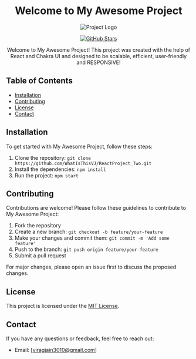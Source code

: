 <h1 align="center">Welcome to My Awesome Project</h1>

<p align="center">
  <img src="https://ReactProject_Two-logo-url" alt="Project Logo" />
</p>

<p align="center">
  <a href="https://github.com/WhatIsThisVJ/ReactProject_Two">
    <img src="https://img.shields.io/github/stars/WhatIsThisVJ/ReactProject_Two?style=social" alt="GitHub Stars" />
  </a>
</p>

<p align="center">
  Welcome to My Awesome Project! This project was created with the help of React and Chakra UI and designed to be scalable, efficient, user-friendly and RESPONSIVE!
</p>

## Table of Contents

- [Installation](#installation)
- [Contributing](#contributing)
- [License](#license)
- [Contact](#contact)

## Installation

To get started with My Awesome Project, follow these steps:

1. Clone the repository: `git clone https://github.com/WhatIsThisVJ/ReactProject_Two.git`
2. Install the dependencies: `npm install`
3. Run the project: `npm start`

## Contributing

Contributions are welcome! Please follow these guidelines to contribute to My Awesome Project:

1. Fork the repository
2. Create a new branch: `git checkout -b feature/your-feature`
3. Make your changes and commit them: `git commit -m 'Add some feature'`
4. Push to the branch: `git push origin feature/your-feature`
5. Submit a pull request

For major changes, please open an issue first to discuss the proposed changes.

## License

This project is licensed under the [MIT License](https://github.com/WhatIsThisVJ/ReactProject_Two/blob/master/LICENSE).

## Contact

If you have any questions or feedback, feel free to reach out:

- Email: [viragjain3010@gmail.com]